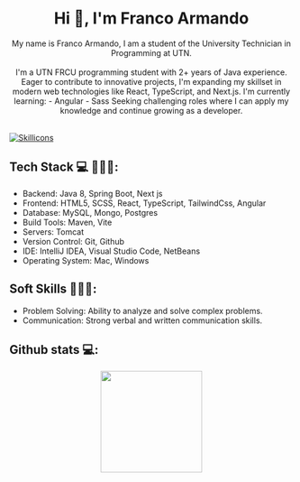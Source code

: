 <h1 align="center">Hi 👋, I'm Franco Armando</h1>
<p align="center">
    My name is Franco Armando, I am a student of the University Technician in Programming at UTN.
    <br><br>
    I'm a UTN FRCU programming student with 2+ years of Java experience. Eager to contribute to innovative projects, 
    I'm expanding my skillset in modern web technologies like React, TypeScript, and Next.js.
    I'm currently learning:
        - Angular
        - Sass
    Seeking challenging roles where I can 
    apply my knowledge and continue growing as a developer.
    <br><br>
    </p>

<p align="left">
    <a href="https://skillicons.dev">
        <img src="https://skillicons.dev/icons?i=java,spring,html,scss,javascript,react,typescript,tailwind,angular,mysql,mongo" alt="Skillicons" />
    </a>
</p>

<h2>Tech Stack 💻 👨🏻‍💻:</h2>
<ul>
    <li>Backend: Java 8, Spring Boot, Next js</li>
    <li>Frontend: HTML5, SCSS, React, TypeScript, TailwindCss, Angular</li>
    <li>Database: MySQL, Mongo, Postgres</li>
    <li>Build Tools: Maven, Vite</li>
    <li>Servers: Tomcat</li>
    <li>Version Control: Git, Github</li>
    <li>IDE: IntelliJ IDEA, Visual Studio Code, NetBeans</li>
    <li>Operating System: Mac, Windows</li>
</ul>

<h2>Soft Skills 👨🏻‍💻:</h2>
<ul>
    <li>Problem Solving: Ability to analyze and solve complex problems. </li>
    <li>Communication: Strong verbal and written communication skills. </li>
</ul>

<div>
<h2>Github stats 💻:</h2> 

<div align="center">
<a href="https://github.com/francoarmando1911">
<img height="180em" src="https://github-readme-stats.vercel.app/api/top-langs/?username=francoarmando1911&layout=compact&langs_count=7&theme=default"/></a>
</div>

</div>
